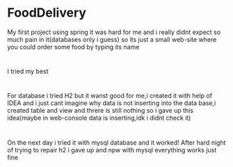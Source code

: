 # FoodDelivery
My first project using spring
it was hard for me and i really didnt expect so much pain in it(databases only i guess) so its just a small web-site where you could order some food by typing its name
# 
I tried my best
# 
For database i tried H2 but it wanst good for me,i created it with help of IDEA and i just cant imagine why data is not inserting into the data base,i created table and view and threre is still nothing so i gave up this idea(maybe in web-console data is inserting,idk i didnt check it)
#
On the next day i tried it with mysql database and it worked! After hard night of trying to repair h2 i gave up and npw with mysql everything works just fine
